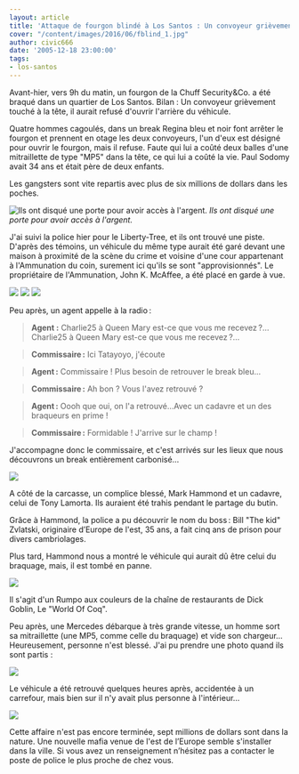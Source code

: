 ```yaml
---
layout: article
title: 'Attaque de fourgon blindé à Los Santos : Un convoyeur grièvement blessé'
cover: "/content/images/2016/06/fblind_1.jpg"
author: civic666
date: '2005-12-18 23:00:00'
tags:
- los-santos
---
```


Avant-hier, vers 9h du matin, un fourgon de la Chuff Security&Co. a été braqué dans un quartier de Los Santos. Bilan : Un convoyeur grièvement touché à la tête, il aurait refusé d'ouvrir l'arrière du véhicule.

Quatre hommes cagoulés, dans un break Regina bleu et noir font arrêter le fourgon et prennent en otage les deux convoyeurs, l'un d'eux est désigné pour ouvrir le fourgon, mais il refuse. Faute qui lui a coûté deux balles d'une mitraillette de type "MP5" dans la tête, ce qui lui a coûté la vie. Paul Sodomy avait 34 ans et était père de deux enfants.

Les gangsters sont vite repartis avec plus de six millions de dollars dans les poches.

![Ils ont disqué une porte pour avoir accès à l'argent.](/content/images/2005/01/fblind_2.jpg)
_Ils ont disqué une porte pour avoir accès à l'argent._

J'ai suivi la police hier pour le Liberty-Tree, et ils ont trouvé une piste. D'après des témoins, un véhicule du même type aurait été garé devant une maison à proximité de la scène du crime et voisine d'une cour appartenant à l'Ammunation du coin, surement ici qu'ils se sont "approvisionnés". Le propriétaire de l'Ammunation, John K. McAffee, a été placé en garde à vue.

![](/content/images/2005/01/robb2.jpg)
![](/content/images/2005/01/robb3.jpg)
![](/content/images/2005/01/robb4.jpg)

Peu après, un agent appelle à la radio :

> **Agent :** Charlie25 à Queen Mary est-ce que vous me recevez ?… Charlie25 à Queen Mary est-ce que vous me recevez ?…

> **Commissaire :** Ici Tatayoyo, j'écoute

> **Agent :** Commissaire ! Plus besoin de retrouver le break bleu...

> **Commissaire :** Ah bon ? Vous l'avez retrouvé ?

> **Agent :** Oooh que oui, on l'a retrouvé...Avec un cadavre et un des braqueurs en prime !

> **Commissaire :** Formidable ! J'arrive sur le champ !

J'accompagne donc le commissaire, et c'est arrivés sur les lieux que nous découvrons un break entièrement carbonisé...

![](/content/images/2005/01/robb1.jpg)

A côté de la carcasse, un complice blessé, Mark Hammond et un cadavre, celui de Tony Lamorta. Ils auraient été trahis pendant le partage du butin.

Grâce à Hammond, la police a pu découvrir le nom du boss : Bill "The kid" Zvlatski, originaire d’Europe de l'est, 35 ans, a fait cinq ans de prison pour divers cambriolages.

Plus tard, Hammond nous a montré le véhicule qui aurait dû être celui du braquage, mais, il est tombé en panne.

![](/content/images/2005/01/robb5.jpg)

Il s'agit d'un Rumpo aux couleurs de la chaîne de restaurants de Dick Goblin, Le "World Of Coq".

Peu après, une Mercedes débarque à très grande vitesse, un homme sort sa mitraillette (une MP5, comme celle du braquage) et vide son chargeur… Heureusement, personne n'est blessé. J'ai pu prendre une photo quand ils sont partis :

![](/content/images/2005/01/robb6.jpg)

Le véhicule a été retrouvé quelques heures après, accidentée à un carrefour, mais bien sur il n'y avait plus personne à l'intérieur...

![](/content/images/2005/01/robb7.jpg)

Cette affaire n'est pas encore terminée, sept millions de dollars sont dans la nature. Une nouvelle mafia venue de l'est de l’Europe semble s'installer dans la ville. Si vous avez un renseignement n’hésitez pas a contacter le poste de police le plus proche de chez vous.